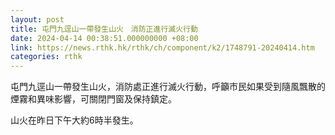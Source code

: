 ```yaml
---
layout: post
title: 屯門九逕山一帶發生山火　消防正進行滅火行動
date: 2024-04-14 00:38:51.000000000 +08:00
link: https://news.rthk.hk/rthk/ch/component/k2/1748791-20240414.htm
categories: rthk
---
```


屯門九逕山一帶發生山火，消防處正進行滅火行動，呼籲市民如果受到隨風飄散的煙霧和異味影響，可關閉門窗及保持鎮定。 

山火在昨日下午大約6時半發生。
